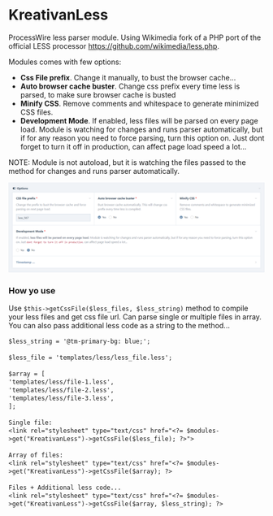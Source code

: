 # KreativanLess
ProcessWire less parser module. Using Wikimedia fork of a PHP port of the official LESS processor https://github.com/wikimedia/less.php.    

Modules comes with few options:
- **Css File prefix**.  Change it manually, to bust the browser cache...
-	**Auto browser cache buster**. Change css prefix every time less is parsed, to make sure browser cache is busted
- **Minify CSS**. Remove comments and whitespace to generate minimized CSS files.
- **Development Mode**. If enabled, less files will be parsed on every page load. Module is watching for changes and runs parser automatically, but if for any reason you need to force parsing, turn this option on. Just dont forget to turn it off in production, can affect page load speed a lot...

NOTE: Module is not autoload, but it is watching the files passed to the method for changes and runs parser automatically.

![KreativanLess](KreativanLess.png)    

### How yo use

Use `$this->getCssFile($less_files, $less_string)` method to compile your less files and get css file url.
Can parse single or multiple files in array. You can also pass additional less code as a string to the method...

```
$less_string = '@tm-primary-bg: blue;';

$less_file = 'templates/less/less_file.less';

$array = [
'templates/less/file-1.less',
'templates/less/file-2.less',
'templates/less/file-3.less',
];

Single file:        
<link rel="stylesheet" type="text/css" href="<?= $modules->get("KreativanLess")->getCssFile($less_file); ?>">    

Array of files:        
<link rel="stylesheet" type="text/css" href="<?= $modules->get("KreativanLess")->getCssFile($array); ?>  

Files + Additional less code...    
<link rel="stylesheet" type="text/css" href="<?= $modules->get("KreativanLess")->getCssFile($array, $less_string); ?>    
```

